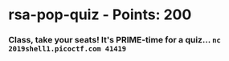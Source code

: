  
# rsa-pop-quiz - Points: 200 

### Class, take your seats! It's PRIME-time for a quiz... ```nc 2019shell1.picoctf.com 41419```

